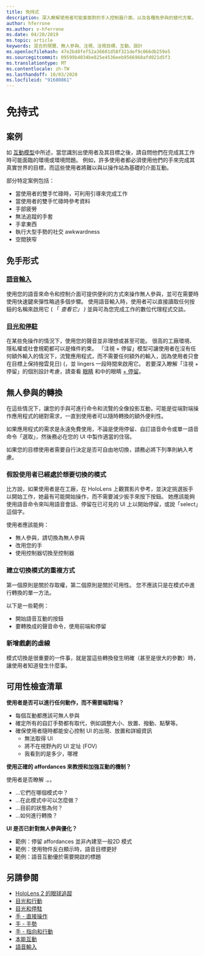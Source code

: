 ```yaml
---
title: 免持式
description: 深入瞭解使用者可能會面對的手入控制器介面，以及各種免參與的替代方案。
author: hferrone
ms.author: v-hferrone
ms.date: 04/20/2019
ms.topic: article
keywords: 混合的現實、無人參與、注視、注視目標、互動、設計
ms.openlocfilehash: 47e2bd8fef52a36601d58f321def9c066db259e5
ms.sourcegitcommit: 09599b4034be825e4536eeb9566968afd021d5f3
ms.translationtype: MT
ms.contentlocale: zh-TW
ms.lasthandoff: 10/03/2020
ms.locfileid: "91680861"
---
```

# <a name="hands-free"></a>免持式

## <a name="scenarios"></a>案例

如 [互動模型](interaction-fundamentals.md)中所述，當您識別出使用者及其目標之後，請自問他們在完成其工作時可能面臨的環境或環境問題。 例如，許多使用者都必須使用他們的手來完成其真實世界的目標，而這些使用者將難以與以操作站為基礎的介面互動。 

部分特定案例包括： 
* 當使用者的雙手忙碌時，可利用引導來完成工作
* 當使用者的雙手忙碌時參考資料
* 手部疲勞
* 無法追蹤的手套
* 手拿東西
* 執行大型手勢的社交 awkwardness
* 空間狹窄


## <a name="hands-free-modalities"></a>免手形式

### <a name="voice-input"></a>[語音輸入](voice-input.md)

使用您的語音來命令和控制介面可提供便利的方式來操作無人參與，並可在需要時使用快速鍵來彈性略過多個步驟。 使用語音輸入時，使用者可以直接讀取任何按鈕的名稱來啟用它 ( 「 _查看它」 )_ 並與可為您完成工作的數位代理程式交談。


### <a name="gaze-and-dwell"></a>[目光和停駐](gaze-and-dwell.md)

在某些免操作的情況下，使用您的聲音並非理想或甚至可能。 很高的工廠環境、隱私權或社會規範都可以是條件約束。 「注視 + 停留」模型可讓使用者在沒有任何額外輸入的情況下，流覽應用程式，而不需要任何額外的輸入，因為使用者只會在目標上保持撥雲見日)  (，並 lingers 一段時間來啟用它。 若要深入瞭解「注視 + 停留」的個別設計考慮，請查看 [眼睛](gaze-and-dwell-eyes.md) 和中的眼睛 [+ 停留](gaze-and-dwell-head.md)。


## <a name="transitioning-in-and-out-of-hands-free"></a>無人參與的轉換

在這些情況下，讓您的手與可進行命令和流覽的全像投影互動，可能是從端對端操作應用程式的絕對需求，一直到使用者可以隨時轉換的額外便利性。 

如果應用程式的需求是永遠免費使用，不論是使用停留、自訂語音命令或單一語音命令「選取」，然後務必在您的 UI 中製作適當的住宿。 

如果您的目標使用者需要自行決定是否可自由地切換，請務必將下列準則納入考慮。

### <a name="assume-the-user-is-already-in-the-mode-that-they-want-to-switch-to"></a>假設使用者已經處於想要切換的模式
比方說，如果使用者是在工廠，在 HoloLens 上觀賞影片參考，並決定挑選扳手以開始工作，她最有可能開始操作，而不需要減少扳手來按下按鈕。 她應該能夠使用語音命令來叫用語音會話、停留在已可見的 UI 上以開始停留，或說「select」這個字。

使用者應該能夠： 
* 無人參與，請切換為無人參與
* 改用您的手
* 使用控制器切換至控制器 

### <a name="create-redundant-ways-to-switch-modes"></a>建立切換模式的重複方式
第一個原則是關於存取權，第二個原則是關於可用性。 您不應該只是在模式中進行轉換的單一方法。 

以下是一些範例： 
* 開始語音互動的按鈕
* 要轉換成的聲音命令，使用前端和停留

### <a name="add-a-dash-of-drama"></a>新增戲劇的虛線
模式切換是很重要的一件事，就是當這些轉換發生明確（甚至是很大的參數）時，讓使用者知道發生什麼事。 


## <a name="usability-checklist"></a>可用性檢查清單

**使用者是否可以進行任何動作，而不需要端對端？**
* 每個互動都應該可無人參與
* 確定所有的自訂手勢都有取代，例如調整大小、放置、撥動、點擊等。
* 確保使用者隨時都能安心控制 UI 的出現、放置和詳細資訊
    * 無法取得 UI
    * 將不在視野內的 UI 定址 (FOV) 
    * 我看到的是多少，哪裡

**使用正確的 affordances 來教授和加強互動的機制？**

使用者是否瞭解 .。。
* ...它們在哪個模式中？
* ...在此模式中可以怎麼做？
* ...目前的狀態為何？
* ...如何進行轉換？
    
**UI 是否已針對無人參與優化？**   

* 範例：停留 affordances 並非內建至一般2D 模式
* 範例：使用物件反白顯示時，語音目標更好
* 範例：語音互動優於需要開啟的標題


## <a name="see-also"></a>另請參閱
* [HoloLens 2 的眼球追蹤](eye-tracking.md)
* [目光和行動](gaze-and-commit.md)
* [目光和停駐](gaze-and-dwell.md)
* [手 - 直接操作](direct-manipulation.md)
* [手 - 手勢](gaze-and-commit.md#composite-gestures)
* [手 - 指向和行動](point-and-commit.md)
* [本能互動](interaction-fundamentals.md)
* [語音輸入](voice-input.md)
